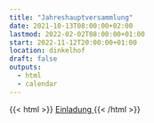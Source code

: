 ```yaml
---
title: "Jahreshauptversammlung"
date: 2021-10-13T08:00:00+02:00
lastmod: 2022-02-02T08:00:00+01:00
start: 2022-11-12T20:00:00+01:00
location: dinkelhof
draft: false
outputs:
  - html
  - calendar
---
```


{{< html >}}
<a href="/pdf/jhv_2022.pdf" target="_blank" class="uk-icon-link">
<span class="uk-icon-link" uk-icon="icon: file-pdf"></span>
Einladung
</a>
{{< /html >}}
